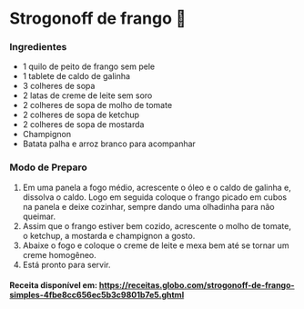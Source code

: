 # Strogonoff de frango 🐔


### Ingredientes

 - 1 quilo de peito de frango sem pele
 - 1 tablete de caldo de galinha
 - 3 colheres de sopa
 - 2 latas de creme de leite sem soro
 - 2 colheres de sopa de molho de tomate
 - 2 colheres de sopa de ketchup
 - 2 colheres de sopa de mostarda
 - Champignon
 - Batata palha e arroz branco para acompanhar

### Modo de Preparo 
1. Em uma panela a fogo médio, acrescente o óleo e o caldo de galinha e, dissolva o caldo. Logo em seguida coloque o frango picado em cubos na panela e deixe cozinhar, sempre dando uma olhadinha para não queimar.
2. Assim que o frango estiver bem cozido, acrescente o molho de tomate, o ketchup, a mostarda e champignon a gosto.
3. Abaixe o fogo e coloque o creme de leite e mexa bem até se tornar um creme homogêneo.
4. Está pronto para servir.

#### Receita disponível em: https://receitas.globo.com/strogonoff-de-frango-simples-4fbe8cc656ec5b3c9801b7e5.ghtml
